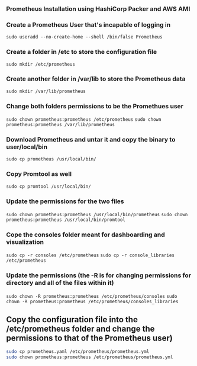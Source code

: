 
### Prometheus Installation using HashiCorp Packer and AWS AMI

### Create a Prometheus User that's incapable of logging in
`sudo useradd --no-create-home --shell /bin/false Prometheus`

### Create a folder in /etc to store the configuration file
`sudo mkdir /etc/prometheus` 

### Create another folder in /var/lib to store the Prometheus data
`sudo mkdir /var/lib/prometheus`

### Change both folders permissions to be the Promethues user
`sudo chown prometheus:prometheus /etc/prometheus`
`sudo chown prometheus:prometheus /var/lib/prometheus `

### Download Prometheus and untar it and copy the binary to user/local/bin
`sudo cp prometheus /usr/local/bin/`

### Copy Promtool as well
`sudo cp promtool /usr/local/bin/`

### Update the permissions for the two files
`sudo chown prometheus:prometheus /usr/local/bin/prometheus`
`sudo chown prometheus:prometheus /usr/local/bin/promtool`

### Cope the consoles folder meant for dashboarding and visualization
`sudo cp -r consoles /etc/prometheus`
`sudo cp -r console_libraries /etc/prometheus`

### Update the permissions (the -R is for changing permissions for directory and all of the files within it)
`sudo chown -R prometheus:prometheus /etc/prometheus/consoles`
`sudo chown -R prometheus:prometheus /etc/prometheus/consoles_libraries`

## Copy the configuration file into the /etc/prometheus folder and change the permissions to that of the Prometheus user) 
```bash
sudo cp prometheus.yaml /etc/prometheus/prometheus.yml
sudo chown prometheus:prometheus /etc/prometheus/prometheus.yml
```
